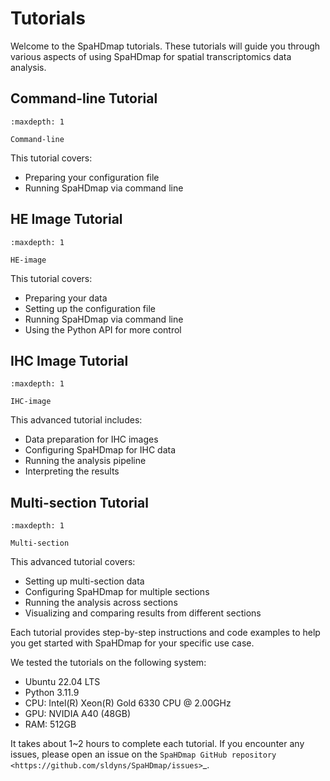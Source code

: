# Tutorials

Welcome to the SpaHDmap tutorials. These tutorials will guide you through various aspects of using SpaHDmap for spatial transcriptomics data analysis.

## Command-line Tutorial

```{toctree}
:maxdepth: 1

Command-line
```

This tutorial covers:

- Preparing your configuration file
- Running SpaHDmap via command line

## HE Image Tutorial

```{toctree}
:maxdepth: 1

HE-image
```

This tutorial covers:

- Preparing your data
- Setting up the configuration file
- Running SpaHDmap via command line
- Using the Python API for more control

## IHC Image Tutorial

```{toctree}
:maxdepth: 1

IHC-image
```

This advanced tutorial includes:

- Data preparation for IHC images
- Configuring SpaHDmap for IHC data
- Running the analysis pipeline
- Interpreting the results

## Multi-section Tutorial

```{toctree}
:maxdepth: 1

Multi-section
```

This advanced tutorial covers:

- Setting up multi-section data
- Configuring SpaHDmap for multiple sections
- Running the analysis across sections
- Visualizing and comparing results from different sections

Each tutorial provides step-by-step instructions and code examples to help you get started with SpaHDmap for your specific use case.

We tested the tutorials on the following system:
- Ubuntu 22.04 LTS
- Python 3.11.9
- CPU: Intel(R) Xeon(R) Gold 6330 CPU @ 2.00GHz
- GPU: NVIDIA A40 (48GB)
- RAM: 512GB

It takes about 1~2 hours to complete each tutorial. If you encounter any issues, please open an issue on the `SpaHDmap GitHub repository <https://github.com/sldyns/SpaHDmap/issues>`_.
